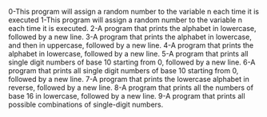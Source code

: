 0-This program will assign a random number to the variable n each time it is executed
1-This program will assign a random number to the variable n each time it is executed.
2-A program that prints the alphabet in lowercase, followed by a new line.
3-A program that prints the alphabet in lowercase, and then in uppercase, followed by a new line.
4-A program that prints the alphabet in lowercase, followed by a new line.
5-A program that prints all single digit numbers of base 10 starting from 0, followed by a new line.
6-A program that prints all single digit numbers of base 10 starting from 0, followed by a new line.
7-A program that prints the lowercase alphabet in reverse, followed by a new line.
8-A program that prints all the numbers of base 16 in lowercase, followed by a new line.
9-A program that prints all possible combinations of single-digit numbers.
